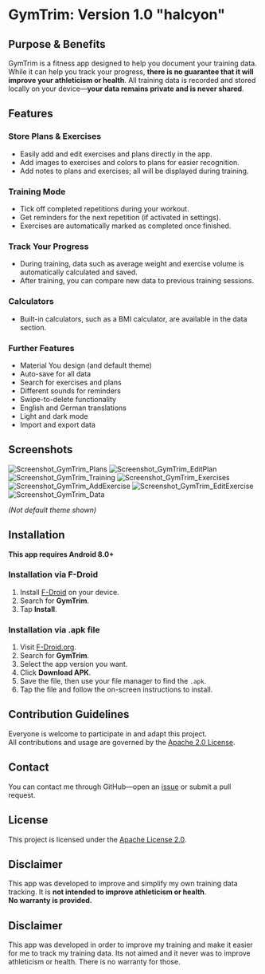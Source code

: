 # GymTrim: Version 1.0 "halcyon"

## Purpose & Benefits
GymTrim is a fitness app designed to help you document your training data. While it can help you track your progress, **there is no guarantee that it will improve your athleticism or health**. All training data is recorded and stored locally on your device—**your data remains private and is never shared**.

## Features

### Store Plans & Exercises
- Easily add and edit exercises and plans directly in the app.
- Add images to exercises and colors to plans for easier recognition.
- Add notes to plans and exercises; all will be displayed during training.

### Training Mode
- Tick off completed repetitions during your workout.
- Get reminders for the next repetition (if activated in settings).
- Exercises are automatically marked as completed once finished.

### Track Your Progress
- During training, data such as average weight and exercise volume is automatically calculated and saved.
- After training, you can compare new data to previous training sessions.

### Calculators
- Built-in calculators, such as a BMI calculator, are available in the data section.

### Further Features
- Material You design (and default theme)
- Auto-save for all data
- Search for exercises and plans
- Different sounds for reminders
- Swipe-to-delete functionality
- English and German translations
- Light and dark mode
- Import and export data

## Screenshots

![Screenshot_GymTrim_Plans](https://github.com/user-attachments/assets/92a7947a-f620-4c73-b0dd-78189a1a5e48) 
![Screenshot_GymTrim_EditPlan](https://github.com/user-attachments/assets/e7e714ea-53a9-4468-8844-73ffad8d14d3) 
![Screenshot_GymTrim_Training](https://github.com/user-attachments/assets/d4c47e10-d7de-4df8-9367-b1b61087840e) 
![Screenshot_GymTrim_Exercises](https://github.com/user-attachments/assets/d51c0b74-e4cb-4cc8-933e-67043453376e) 
![Screenshot_GymTrim_AddExercise](https://github.com/user-attachments/assets/36b6db7b-0259-43eb-9762-d58e50d03e6c)
![Screenshot_GymTrim_EditExercise](https://github.com/user-attachments/assets/34e8c80d-1ffc-432d-94c2-7a0593cb55eb) 
![Screenshot_GymTrim_Data](https://github.com/user-attachments/assets/7b32434a-8e1e-416b-99c6-534a082c45a6) 

*(Not default theme shown)*

## Installation

**This app requires Android 8.0+**

### Installation via F-Droid
1. Install [F-Droid](https://f-droid.org/) on your device.
2. Search for **GymTrim**.
3. Tap **Install**.

### Installation via .apk file
1. Visit [F-Droid.org](https://f-droid.org/).
2. Search for **GymTrim**.
3. Select the app version you want.
4. Click **Download APK**.
5. Save the file, then use your file manager to find the `.apk`.
6. Tap the file and follow the on-screen instructions to install.

## Contribution Guidelines

Everyone is welcome to participate in and adapt this project.  
All contributions and usage are governed by the [Apache 2.0 License](LICENSE).

## Contact

You can contact me through GitHub—open an [issue](../../issues) or submit a pull request.

## License

This project is licensed under the [Apache License 2.0](LICENSE).

## Disclaimer

This app was developed to improve and simplify my own training data tracking. It is **not intended to improve athleticism or health**.  
**No warranty is provided.**

## Disclaimer
This app was developed in order to improve my training and make it easier for me to track my training data. Its not aimed and it never was to improve athleticism or health. There is no warranty for those.
